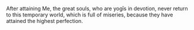 After attaining Me, the great souls, who are yogīs in devotion, never return to this temporary world, which is full of miseries, because they have attained the highest perfection.